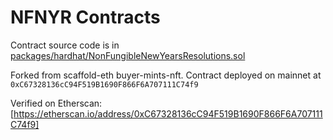 # NFNYR Contracts

Contract source code is in [packages/hardhat/NonFungibleNewYearsResolutions.sol](https://github.com/lobbylabs/nfnyr-contracts/blob/main/packages/hardhat/contracts/NonFungibleNewYearsResolutions.sol)

Forked from scaffold-eth buyer-mints-nft. Contract deployed on mainnet at `0xC67328136cC94F519B1690F866F6A707111C74f9`

Verified on Etherscan: [https://etherscan.io/address/0xC67328136cC94F519B1690F866F6A707111C74f9]
